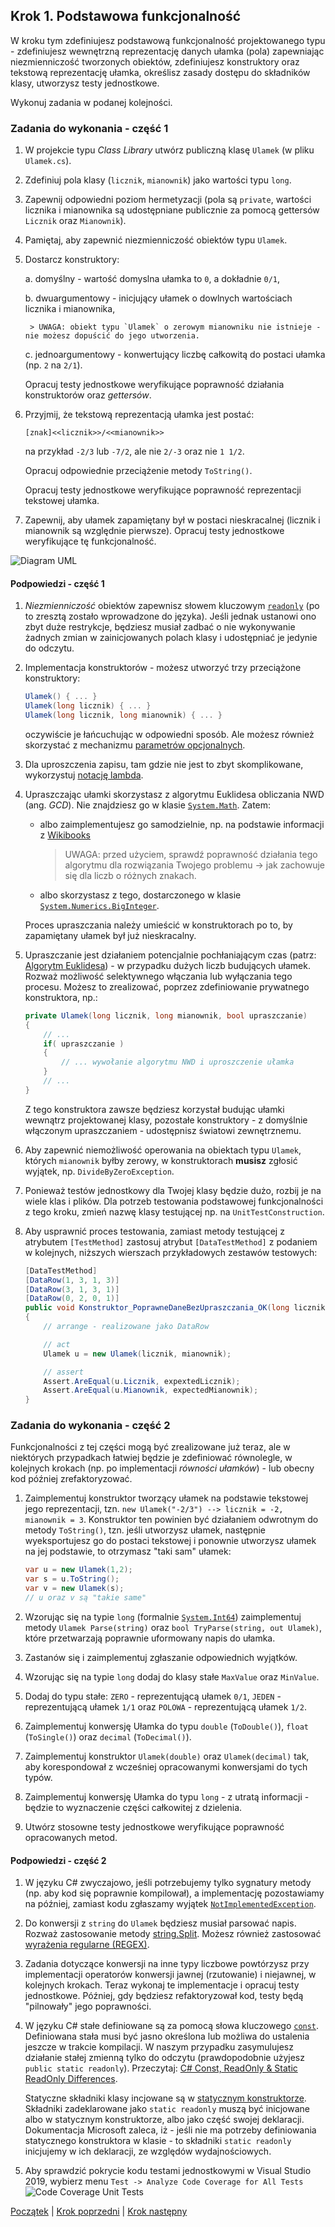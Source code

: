 ## Krok 1. Podstawowa funkcjonalność ##

W kroku tym zdefiniujesz podstawową funkcjonalność projektowanego typu - zdefiniujesz wewnętrzną reprezentację danych ułamka (pola) zapewniając niezmienniczość tworzonych obiektów, zdefiniujesz konstruktory oraz tekstową reprezentację ułamka, określisz zasady dostępu do składników klasy, utworzysz testy jednostkowe.

Wykonuj zadania w podanej kolejności.

### Zadania do wykonania - część 1

1. W projekcie typu _Class Library_ utwórz publiczną klasę `Ulamek` (w pliku `Ulamek.cs`).

2. Zdefiniuj pola klasy (`licznik`, `mianownik`) jako wartości typu `long`.

3. Zapewnij odpowiedni poziom hermetyzacji (pola są `private`, wartości licznika i mianownika są udostępniane publicznie za pomocą gettersów `Licznik` oraz `Mianownik`).

4. Pamiętaj, aby zapewnić niezmienniczość obiektów typu `Ulamek`.

5. Dostarcz konstruktory:

    a. domyślny - wartość domyslna ułamka to `0`, a dokładnie `0/1`,

    b. dwuargumentowy - inicjujący ułamek o dowlnych wartościach licznika i mianownika,

        > UWAGA: obiekt typu `Ulamek` o zerowym mianowniku nie istnieje - nie możesz dopuścić do jego utworzenia.

    c. jednoargumentowy - konwertujący liczbę całkowitą do postaci ułamka (np. `2` na `2/1`).

    Opracuj testy jednostkowe weryfikujące poprawność działania konstruktorów oraz _gettersów_.

6. Przyjmij, że tekstową reprezentacją ułamka jest postać:

    `[znak]<<licznik>>/<<mianownik>>`

    na przykład `-2/3` lub `-7/2`, ale nie `2/-3` oraz nie `1 1/2`. 

    Opracuj odpowiednie przeciążenie metody `ToString()`.

    Opracuj testy jednostkowe weryfikujące poprawność reprezentacji tekstowej ułamka.

7. Zapewnij, aby ułamek zapamiętany był w postaci nieskracalnej (licznik i mianownik są względnie pierwsze). Opracuj testy jednostkowe weryfikujące tę funkcjonalność.

![Diagram UML](img/UlamekKrok1-1.png)

#### Podpowiedzi - część 1

1. _Niezmienniczość_ obiektów zapewnisz słowem kluczowym [`readonly`](https://docs.microsoft.com/en-us/dotnet/csharp/language-reference/keywords/readonly) (po to zresztą zostało wprowadzone do języka). Jeśli jednak ustanowi ono zbyt duże restrykcje, będziesz musiał zadbać o nie wykonywanie żadnych zmian w zainicjowanych polach klasy i udostępniać je jedynie do odczytu.

2. Implementacja konstruktorów - możesz utworzyć trzy przeciążone konstruktory:

    ```csharp
    Ulamek() { ... }
    Ulamek(long licznik) { ... }
    Ulamek(long licznik, long mianownik) { ... }
    ```

    oczywiście je łańcuchując w odpowiedni sposób. Ale możesz również skorzystać z mechanizmu [parametrów opcjonalnych](https://docs.microsoft.com/en-us/dotnet/csharp/programming-guide/classes-and-structs/named-and-optional-arguments).

3. Dla uproszczenia zapisu, tam gdzie nie jest to zbyt skomplikowane, wykorzystuj [notację lambda](https://docs.microsoft.com/en-us/dotnet/csharp/programming-guide/statements-expressions-operators/lambda-expressions).

4. Upraszczając ułamki skorzystasz z algorytmu Euklidesa obliczania NWD (ang. _GCD_). Nie znajdziesz go w klasie [`System.Math`](https://msdn.microsoft.com/en-us/library/system.math). Zatem:

    * albo zaimplementujesz go samodzielnie, np. na podstawie informacji z [Wikibooks](https://pl.wikibooks.org/wiki/Kody_%C5%BAr%C3%B3d%C5%82owe/Algorytm_Euklidesa#C/C++,_C#,_Java)
        > UWAGA: przed użyciem, sprawdź poprawność działania tego algorytmu dla rozwiązania Twojego problemu -> jak zachowuje się dla liczb o różnych znakach.

    * albo skorzystasz z tego, dostarczonego w klasie [`System.Numerics.BigInteger`](https://msdn.microsoft.com/en-us/library/system.numerics.biginteger.greatestcommondivisor(v=vs.110).aspx).

    Proces upraszczania należy umieścić w konstruktorach po to, by zapamiętany ułamek był już nieskracalny.

5. Upraszczanie jest działaniem potencjalnie pochłaniającym czas (patrz: [Algorytm Euklidesa](https://pl.wikipedia.org/wiki/Algorytm_Euklidesa)) - w przypadku dużych liczb budujących ułamek. Rozważ możliwość selektywnego włączania lub wyłączania tego procesu. Możesz to zrealizować, poprzez zdefiniowanie prywatnego konstruktora, np.:

    ```csharp
    private Ulamek(long licznik, long mianownik, bool upraszczanie)
    {
        // ...
        if( upraszczanie )
        {
            // ... wywołanie algorytmu NWD i uproszczenie ułamka
        }
        // ...
    }
    ```

    Z tego konstruktora zawsze będziesz korzystał budując ułamki wewnątrz projektowanej klasy, pozostałe konstruktory - z domyślnie włączonym upraszczaniem - udostępnisz światowi zewnętrznemu.  

6. Aby zapewnić niemożliwość operowania na obiektach typu `Ulamek`, których `mianownik` byłby zerowy, w konstruktorach **musisz** zgłosić wyjątek, np. `DivideByZeroException`.

7. Ponieważ testów jednostkowy dla Twojej klasy będzie dużo, rozbij je na wiele klas i plików. Dla potrzeb testowania podstawowej funkcjonalności z tego kroku, zmień nazwę klasy testującej np. na `UnitTestConstruction`.

8. Aby usprawnić proces testowania, zamiast metody testującej z atrybutem `[TestMethod]` zastosuj atrybut `[DataTestMethod]` z podaniem w kolejnych, niższych wierszach przykładowych zestawów testowych:

    ````csharp
    [DataTestMethod]
    [DataRow(1, 3, 1, 3)]
    [DataRow(3, 1, 3, 1)]
    [DataRow(0, 2, 0, 1)]
    public void Konstruktor_PoprawneDaneBezUpraszczania_OK(long licznik, long mianownik, long expextedLicznik, long expectedMianownik)
    {
        // arrange - realizowane jako DataRow

        // act
        Ulamek u = new Ulamek(licznik, mianownik);

        // assert
        Assert.AreEqual(u.Licznik, expextedLicznik);
        Assert.AreEqual(u.Mianownik, expectedMianownik);
    }
    ````

### Zadania do wykonania - część 2

Funkcjonalności z tej części mogą być zrealizowane już teraz, ale w niektórych przypadkach łatwiej będzie je zdefiniować równolegle, w kolejnych krokach (np. po implementacji _równości ułamków_) - lub obecny kod później zrefaktoryzować.

1. Zaimplementuj konstruktor tworzący ułamek na podstawie tekstowej jego reprezentacji, tzn. `new Ulamek("-2/3") --> licznik = -2, mianownik = 3`. Konstruktor ten powinien być działaniem odwrotnym do metody `ToString()`, tzn. jeśli utworzysz ułamek, następnie wyeksportujesz go do postaci tekstowej i ponownie utworzysz ułamek na jej podstawie, to otrzymasz "taki sam" ułamek:

    ```csharp
    var u = new Ulamek(1,2);
    var s = u.ToString();
    var v = new Ulamek(s);
    // u oraz v są "takie same"
    ```

2. Wzorując się na typie `long` (formalnie [`System.Int64`](https://docs.microsoft.com/en-us/dotnet/api/system.int64?view=netframework-4.7.2)) zaimplementuj metody `Ulamek Parse(string)` oraz `bool TryParse(string, out Ulamek)`, które przetwarzają poprawnie uformowany napis do ułamka.

3. Zastanów się i zaimplementuj zgłaszanie odpowiednich wyjątków.

4. Wzorując się na typie `long` dodaj do klasy stałe `MaxValue` oraz `MinValue`.

5. Dodaj do typu stałe: `ZERO` - reprezentującą ułamek `0/1`, `JEDEN` - reprezentującą ułamek `1/1` oraz `POLOWA` - reprezentującą ułamek `1/2`.

6. Zaimplementuj konwersję Ułamka do typu `double` (`ToDouble()`), `float` (`ToSingle()`) oraz `decimal` (`ToDecimal()`).

7. Zaimplementuj konstruktor `Ulamek(double)` oraz `Ulamek(decimal)` tak, aby korespondował z wcześniej opracowanymi konwersjami do tych typów.

8. Zaimplementuj konwersję Ułamka do typu `long` - z utratą informacji - będzie to wyznaczenie części całkowitej z dzielenia.

9. Utwórz stosowne testy jednostkowe weryfikujące poprawność opracowanych metod.

#### Podpowiedzi - część 2

1. W języku C# zwyczajowo, jeśli potrzebujemy tylko sygnatury metody (np. aby kod się poprawnie kompilował), a implementację pozostawiamy na później, zamiast kodu zgłaszamy wyjątek [`NotImplementedException`](https://docs.microsoft.com/pl-pl/dotnet/api/system.notimplementedexception?view=netstandard-2.0).

2. Do konwersji z `string` do `Ulamek` będziesz musiał parsować napis. Rozważ zastosowanie metody [string.Split](https://docs.microsoft.com/pl-pl/dotnet/csharp/how-to/parse-strings-using-split). Możesz również zastosować [wyrażenia regularne (REGEX)](https://docs.microsoft.com/pl-pl/dotnet/standard/base-types/regular-expressions).

3. Zadania dotyczące konwersji na inne typy liczbowe powtórzysz przy implementacji operatorów konwersji jawnej (rzutowanie) i niejawnej, w kolejnych krokach. Teraz wykonaj te implementacje i opracuj testy jednostkowe. Później, gdy będziesz refaktoryzował kod, testy będą "pilnowały" jego poprawności.

4. W języku C# stałe definiowane są za pomocą słowa kluczowego [`const`](https://docs.microsoft.com/en-us/dotnet/csharp/language-reference/keywords/const). Definiowana stała musi być jasno określona lub możliwa do ustalenia jeszcze w trakcie kompilacji. W naszym przypadku zasymulujesz działanie stałej zmienną tylko do odczytu (prawdopodobnie użyjesz `public static readonly`). Przeczytaj: [C# Const, ReadOnly & Static ReadOnly Differences](https://www.arungudelli.com/tutorial/c-sharp/10-differences-between-constant-vs-readonly-static-readonly-fields/).

    Statyczne składniki klasy incjowane są w [statycznym konstruktorze](https://docs.microsoft.com/pl-pl/dotnet/csharp/programming-guide/classes-and-structs/static-constructors). Składniki zadeklarowane jako `static readonly` muszą być inicjowane albo w statycznym konstruktorze, albo jako część swojej deklaracji. Dokumentacja Microsoft zaleca, iż - jeśli nie ma potrzeby definiowania statycznego konstruktora w klasie - to składniki `static readonly` inicjujemy w ich deklaracji, ze względów wydajnościowych.

5. Aby sprawdzić pokrycie kodu testami jednostkowymi w Visual Studio 2019, wybierz menu `Test -> Analyze Code Coverage for All Tests`
    ![Code Coverage Unit Tests](img/CodeCoverageUnitTests.png)

[Początek](README.md) | [Krok poprzedni](step00.md) | [Krok następny](step02.md)